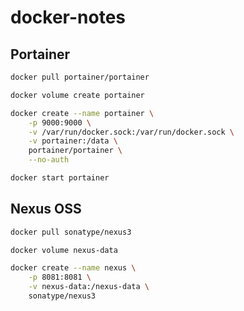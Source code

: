 # docker-notes

## Portainer
```bash
docker pull portainer/portainer
```

```bash
docker volume create portainer
```

```bash
docker create --name portainer \
    -p 9000:9000 \
    -v /var/run/docker.sock:/var/run/docker.sock \
    -v portainer:/data \
    portainer/portainer \
    --no-auth
```

```bash
docker start portainer
```

## Nexus OSS
```bash
docker pull sonatype/nexus3
```

```bash
docker volume nexus-data
```

```bash
docker create --name nexus \
    -p 8081:8081 \
    -v nexus-data:/nexus-data \
    sonatype/nexus3
```

